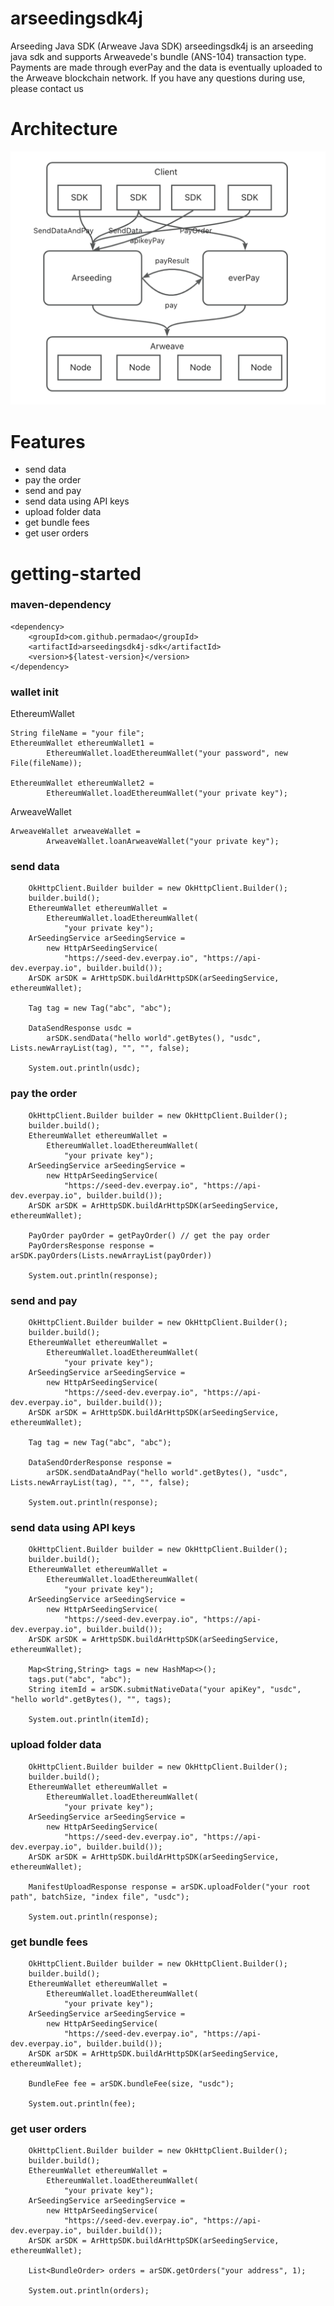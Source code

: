 # arseedingsdk4j
Arseeding Java SDK  (Arweave Java SDK)
arseedingsdk4j is an arseeding java sdk and supports Arweavede's bundle (ANS-104) transaction type. Payments are made through everPay and the data is eventually uploaded to the Arweave blockchain network. If you have any questions during use, please contact us

# Architecture
![img.png](img.png)

# Features
* send data
* pay the order
* send and pay
* send data using API keys
* upload folder data
* get bundle fees
* get user orders

# getting-started
### maven-dependency
```agsl
<dependency>
    <groupId>com.github.permadao</groupId>
    <artifactId>arseedingsdk4j-sdk</artifactId>
    <version>${latest-version}</version>
</dependency>
```
### wallet init
EthereumWallet
```agsl
String fileName = "your file";
EthereumWallet ethereumWallet1 =
        EthereumWallet.loadEthereumWallet("your password", new File(fileName));
        
EthereumWallet ethereumWallet2 =
        EthereumWallet.loadEthereumWallet("your private key"); 
```
ArweaveWallet
```agsl
ArweaveWallet arweaveWallet = 
        ArweaveWallet.loanArweaveWallet("your private key");
```

### send data
```agsl
    OkHttpClient.Builder builder = new OkHttpClient.Builder();
    builder.build();
    EthereumWallet ethereumWallet =
        EthereumWallet.loadEthereumWallet(
            "your private key");
    ArSeedingService arSeedingService =
        new HttpArSeedingService(
            "https://seed-dev.everpay.io", "https://api-dev.everpay.io", builder.build());
    ArSDK arSDK = ArHttpSDK.buildArHttpSDK(arSeedingService, ethereumWallet);

    Tag tag = new Tag("abc", "abc");

    DataSendResponse usdc =
        arSDK.sendData("hello world".getBytes(), "usdc", Lists.newArrayList(tag), "", "", false);
    
    System.out.println(usdc);
```
### pay the order
```agsl
    OkHttpClient.Builder builder = new OkHttpClient.Builder();
    builder.build();
    EthereumWallet ethereumWallet =
        EthereumWallet.loadEthereumWallet(
            "your private key");
    ArSeedingService arSeedingService =
        new HttpArSeedingService(
            "https://seed-dev.everpay.io", "https://api-dev.everpay.io", builder.build());
    ArSDK arSDK = ArHttpSDK.buildArHttpSDK(arSeedingService, ethereumWallet);

    PayOrder payOrder = getPayOrder() // get the pay order
    PayOrdersResponse response = arSDK.payOrders(Lists.newArrayList(payOrder))
    
    System.out.println(response);
```
### send and pay
```agsl
    OkHttpClient.Builder builder = new OkHttpClient.Builder();
    builder.build();
    EthereumWallet ethereumWallet =
        EthereumWallet.loadEthereumWallet(
            "your private key");
    ArSeedingService arSeedingService =
        new HttpArSeedingService(
            "https://seed-dev.everpay.io", "https://api-dev.everpay.io", builder.build());
    ArSDK arSDK = ArHttpSDK.buildArHttpSDK(arSeedingService, ethereumWallet);

    Tag tag = new Tag("abc", "abc");

    DataSendOrderResponse response =
        arSDK.sendDataAndPay("hello world".getBytes(), "usdc", Lists.newArrayList(tag), "", "", false);
    
    System.out.println(response);
```
### send data using API keys
```agsl
    OkHttpClient.Builder builder = new OkHttpClient.Builder();
    builder.build();
    EthereumWallet ethereumWallet =
        EthereumWallet.loadEthereumWallet(
            "your private key");
    ArSeedingService arSeedingService =
        new HttpArSeedingService(
            "https://seed-dev.everpay.io", "https://api-dev.everpay.io", builder.build());
    ArSDK arSDK = ArHttpSDK.buildArHttpSDK(arSeedingService, ethereumWallet);

    Map<String,String> tags = new HashMap<>();
    tags.put("abc", "abc");
    String itemId = arSDK.submitNativeData("your apiKey", "usdc", "hello world".getBytes(), "", tags);
    
    System.out.println(itemId);
```

### upload folder data
```agsl
    OkHttpClient.Builder builder = new OkHttpClient.Builder();
    builder.build();
    EthereumWallet ethereumWallet =
        EthereumWallet.loadEthereumWallet(
            "your private key");
    ArSeedingService arSeedingService =
        new HttpArSeedingService(
            "https://seed-dev.everpay.io", "https://api-dev.everpay.io", builder.build());
    ArSDK arSDK = ArHttpSDK.buildArHttpSDK(arSeedingService, ethereumWallet);

    ManifestUploadResponse response = arSDK.uploadFolder("your root path", batchSize, "index file", "usdc");
    
    System.out.println(response);
```

### get bundle fees
```agsl
    OkHttpClient.Builder builder = new OkHttpClient.Builder();
    builder.build();
    EthereumWallet ethereumWallet =
        EthereumWallet.loadEthereumWallet(
            "your private key");
    ArSeedingService arSeedingService =
        new HttpArSeedingService(
            "https://seed-dev.everpay.io", "https://api-dev.everpay.io", builder.build());
    ArSDK arSDK = ArHttpSDK.buildArHttpSDK(arSeedingService, ethereumWallet);
    
    BundleFee fee = arSDK.bundleFee(size, "usdc");
    
    System.out.println(fee);
```

### get user orders
```agsl
    OkHttpClient.Builder builder = new OkHttpClient.Builder();
    builder.build();
    EthereumWallet ethereumWallet =
        EthereumWallet.loadEthereumWallet(
            "your private key");
    ArSeedingService arSeedingService =
        new HttpArSeedingService(
            "https://seed-dev.everpay.io", "https://api-dev.everpay.io", builder.build());
    ArSDK arSDK = ArHttpSDK.buildArHttpSDK(arSeedingService, ethereumWallet);
    
    List<BundleOrder> orders = arSDK.getOrders("your address", 1);
    
    System.out.println(orders);
```